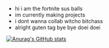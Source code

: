 - hi i am the fortnite sus balls
- im currently making projects
- i dont wanna collab witcho bitchass
- alright guten tag bye bye doei doei





[![Anurag's GitHub stats](https://github-readme-stats.vercel.app/api?username=susfortniteballs)](https://github.com/anuraghazra/github-readme-stats)
